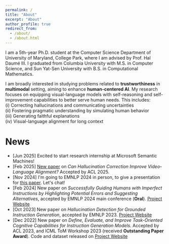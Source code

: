 ```yaml
---
permalink: /
title: "About"
excerpt: "About"
author_profile: true
redirect_from: 
  - /about/
  - /about.html
---
```


I am a 5th-year Ph.D. student at the Computer Science Department of University of Maryland, College Park, where I am advised by Prof. Hal Daumé III. I graduated from Columbia University with M.S. in Computer Science, and Sun Yat-Sen University with B.S. in Computational Mathematics.

I am broadly interested in studying problems related to **trustworthiness** in **multimodal** setting, aiming to enhance **human-centered AI**. My research focuses on equipping visual-language models with self-reasoning and self-improvement capabilities to better serve human needs. This includes:\
(i) Correcting hallucinations and communicating uncertainties  
(ii) Fostering pragmatic understanding by simulating human behavior  
(iii) Generating faithful explanations  
(iv) Visual-language alignment for long context


# News

* [Jun 2025]  Excited to start research internship at Microsoft Semantic Machines!
* [Feb 2025]  [New paper](https://arxiv.org/abs/2502.15079) on *Can Hallucination Correction Improve Video-Language Alignment?* Accepted by ACL 2025.
* [Nov 2024]  I'm going to EMNLP 2024 in person, to give a presentation for [this paper](https://arxiv.org/abs/2402.16973). Let's chat!
* [Feb 2024]  New paper on *Successfully Guiding Humans with Imperfect Instructions by Highlighting Potential Errors and Suggesting Alternatives*, accepted by EMNLP 2024 main conference (**Oral**). [Project Website](https://lingjunzhao.github.io/HEAR.html)
* [Oct 2023]  New paper on *Hallucination Detection for Grounded Instruction Generation*, accepted by EMNLP 2023. [Project Website](https://lingjunzhao.github.io/hallucination_detection.html)
* [Dec 2022]  New paper on *Define, Evaluate, and Improve Task-Oriented Cognitive Capabilities for Instruction Generation Models*. Accepted by ACL 2023, and ICML ToM Workshop 2023 (received **Outstanding Paper Award**). Code and dataset released on [Project Website](https://lingjunzhao.github.io/coop_instruction.html)
